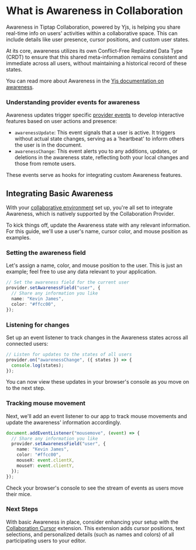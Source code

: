 # What is Awareness in Collaboration

Awareness in Tiptap Collaboration, powered by Yjs, is helping you share real-time info on users' activities within a collaborative space. This can include details like user presence, cursor positions, and custom user states.

At its core, awareness utilizes its own Conflict-Free Replicated Data Type (CRDT) to ensure that this shared meta-information remains consistent and immediate across all users, without maintaining a historical record of these states.

You can read more about Awareness in the [Yjs documentation on awareness](https://docs.yjs.dev/getting-started/adding-awareness).

### Understanding provider events for awareness

Awareness updates trigger specific [provider events](https://sseworld.github.io/blog-editor/docs/editor/collaboration/events) to develop interactive features based on user actions and presence:

- `awarenessUpdate`: This event signals that a user is active. It triggers without actual state changes, serving as a 'heartbeat' to inform others the user is in the document.
- `awarenessChange`: This event alerts you to any additions, updates, or deletions in the awareness state, reflecting both your local changes and those from remote users.

These events serve as hooks for integrating custom Awareness features.

## Integrating Basic Awareness

With your [collaborative environment](https://sseworld.github.io/blog-editor/docs/editor/collaboration/install) set up, you're all set to integrate Awareness, which is natively supported by the Collaboration Provider.

To kick things off, update the Awareness state with any relevant information. For this guide, we'll use a user's name, cursor color, and mouse position as examples.

### Setting the awareness field

Let's assign a name, color, and mouse position to the user. This is just an example; feel free to use any data relevant to your application.
```typescript
// Set the awareness field for the current user
provider.setAwarenessField("user", {
  // Share any information you like
  name: "Kevin James",
  color: "#ffcc00",
});
```

### Listening for changes

Set up an event listener to track changes in the Awareness states across all connected users:

```typescript
// Listen for updates to the states of all users
provider.on("awarenessChange", ({ states }) => {
  console.log(states);
});
```
You can now view these updates in your browser's console as you move on to the next step.

### Tracking mouse movement

Next, we'll add an event listener to our app to track mouse movements and update the awareness' information accordingly.

```typescript
document.addEventListener("mousemove", (event) => {
  // Share any information you like
  provider.setAwarenessField("user", {
    name: "Kevin James",
    color: "#ffcc00",
    mouseX: event.clientX,
    mouseY: event.clientY,
  });
});
```

Check your browser's console to see the stream of events as users move their mice.

### Next Steps

With basic Awareness in place, consider enhancing your setup with the [Collaboration Cursor](https://sseworld.github.io/blog-editor/docs/editor/api/extensions/collaboration-cursor) extension. This extension adds cursor positions, text selections, and personalized details (such as names and colors) of all participating users to your editor.

